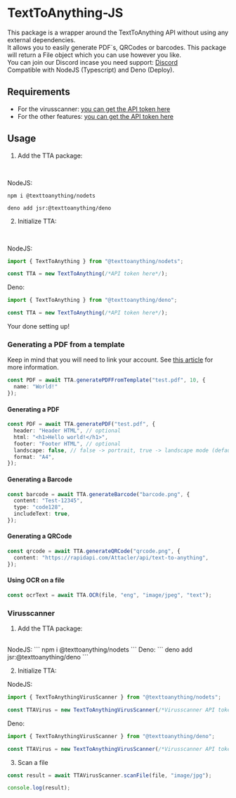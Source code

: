 # TextToAnything-JS

This package is a wrapper around the TextToAnything API without using any external dependencies. <br>
It allows you to easily generate PDF`s, QRCodes or barcodes. This package will return a File object which you can use however you like. <br>
You can join our Discord incase you need support: [Discord](https://discord.gg/dbEWUHGmnr) <br>
Compatible with NodeJS (Typescript) and Deno (Deploy).

## Requirements

- For the virusscanner: [you can get the API token here](https://rapidapi.com/Attacler/api/text-to-anything)
- For the other features: [you can get the API token here](https://rapidapi.com/Attacler/api/virusscan-texttoanything)

## Usage

1. Add the TTA package:
<br>

NodeJS:
```
npm i @texttoanything/nodets
```
```
deno add jsr:@texttoanything/deno
```

2. Initialize TTA:
<br>

NodeJS:
```ts
import { TextToAnything } from "@texttoanything/nodets";

const TTA = new TextToAnything(/*API token here*/);
```
Deno: 
```ts
import { TextToAnything } from "@texttoanything/deno";

const TTA = new TextToAnything(/*API token here*/);
```

Your done setting up!

### Generating a PDF from a template

Keep in mind that you will need to link your account.
See [this article](https://texttoanything.nl/docs/dashboard/link-rapid-api-user) for more information.

```ts
const PDF = await TTA.generatePDFFromTemplate("test.pdf", 10, { 
  name: "World!" 
});
```

#### Generating a PDF

```ts
const PDF = await TTA.generatePDF("test.pdf", {
  header: "Header HTML", // optional
  html: "<h1>Hello world!</h1>",
  footer: "Footer HTML", // optional
  landscape: false, // false -> portrait, true -> landscape mode (default)
  format: "A4",
});
```

#### Generating a Barcode

```ts
const barcode = await TTA.generateBarcode("barcode.png", {
  content: "Test-12345",
  type: "code128",
  includeText: true,
});
```

#### Generating a QRCode

```ts
const qrcode = await TTA.generateQRCode("qrcode.png", {
  content: "https://rapidapi.com/Attacler/api/text-to-anything",
});
```

#### Using OCR on a file

```ts
const ocrText = await TTA.OCR(file, "eng", "image/jpeg", "text");
```


### Virusscanner


1. Add the TTA package:
<br>
NodeJS:
```
npm i @texttoanything/nodets
```
Deno:
```
deno add jsr:@texttoanything/deno
```

2. Initialize TTA:

NodeJS:
```ts
import { TextToAnythingVirusScanner } from "@texttoanything/nodets";

const TTAVirus = new TextToAnythingVirusScanner(/*Virusscanner API token here*/);
```
Deno: 
```ts
import { TextToAnythingVirusScanner } from "@texttoanything/deno";

const TTAVirus = new TextToAnythingVirusScanner(/*Virusscanner API token here*/);
```

3. Scan a file

```ts
const result = await TTAVirusScanner.scanFile(file, "image/jpg");

console.log(result);
```

